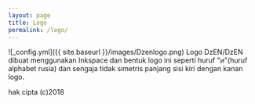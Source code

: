 ```yaml
---
layout: page
title: Logo
permalink: /logo/
---
```

![_config.yml]({{ site.baseurl }}/images/Dzenlogo.png)
Logo DzEN/DzEN dibuat menggunakan Inkspace dan bentuk logo ini seperti huruf "и"(huruf alphabet rusia) dan sengaja tidak simetris panjang sisi kiri dengan kanan logo.

hak cipta (c)2018
